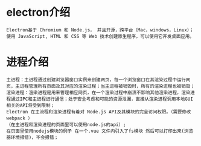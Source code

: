 # electron介绍  
    Electron基于 Chromium 和 Node.js， 并且开源，跨平台（Mac，windows，Linux）；使用 JavaScript, HTML 和 CSS 等 Web 技术创建原生程序，可以使用它开发桌面应用。  
  
# 进程介绍  
    主进程：主进程通过创建浏览器窗口实例来创建网页，每一个浏览窗口在其渲染过程中运行网页，主进程管理所有页面及其对应的渲染过程；当主进程被销毁时，所有的渲染进程也被销毁；  
    渲染进程：渲染进程是用来管理相应网页，在一个渲染过程中崩溃不影响其他渲染进程，渲染进程通过IPC和主进程进行通信；处于安全考虑和可能的资源泄漏，直接从渲染进程调用本地GUI相关的API将受到限制；  
    Electron 在主流程和渲染进程有着对 Node.js API及其模块的完全访问权限。（需要修改webpack ）  
    （在主进程和渲染进程的页面里可以使用node.js的api）;  
    在页面里使用nodejs模块的例子 在一个.vue 文件内引入了fs模块 然后可以打印出来(浏览器环境报错)，不会报错；